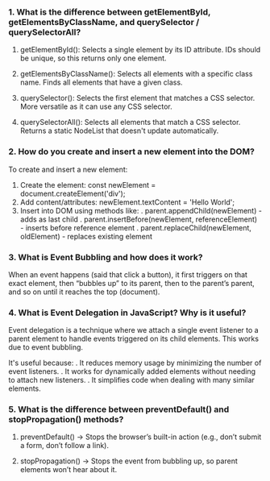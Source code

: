 ### 1. What is the difference between getElementById, getElementsByClassName, and querySelector / querySelectorAll?

1. getElementById(): Selects a single element by its ID attribute. IDs should be unique, so this returns only one element.

2. getElementsByClassName(): Selects all elements with a specific class name. Finds all elements that have a given class.

3. querySelector(): Selects the first element that matches a CSS selector. More versatile as it can use any CSS selector.

4. querySelectorAll(): Selects all elements that match a CSS selector. Returns a static NodeList that doesn't update automatically.

### 2. How do you create and insert a new element into the DOM?

To create and insert a new element:

1. Create the element: const newElement = document.createElement('div');
2. Add content/attributes: newElement.textContent = 'Hello World';
3. Insert into DOM using methods like:
   . parent.appendChild(newElement) - adds as last child
   . parent.insertBefore(newElement, referenceElement) - inserts before reference element
   . parent.replaceChild(newElement, oldElement) - replaces existing element

### 3. What is Event Bubbling and how does it work?

When an event happens (said that click a button), it first triggers on that exact element, then “bubbles up” to its parent, then to the parent’s parent, and so on until it reaches the top (document).

### 4. What is Event Delegation in JavaScript? Why is it useful?

Event delegation is a technique where we attach a single event listener to a parent element to handle events triggered on its child elements. This works due to event bubbling.

It's useful because:
. It reduces memory usage by minimizing the number of event listeners.
. It works for dynamically added elements without needing to attach new listeners.
. It simplifies code when dealing with many similar elements.

### 5. What is the difference between preventDefault() and stopPropagation() methods?

1. preventDefault() → Stops the browser’s built-in action (e.g., don’t submit a form, don’t follow a link).

2. stopPropagation() → Stops the event from bubbling up, so parent elements won’t hear about it.
